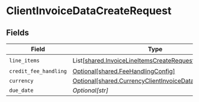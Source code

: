 # ClientInvoiceDataCreateRequest


## Fields

| Field                                                                                                                    | Type                                                                                                                     | Required                                                                                                                 | Description                                                                                                              |
| ------------------------------------------------------------------------------------------------------------------------ | ------------------------------------------------------------------------------------------------------------------------ | ------------------------------------------------------------------------------------------------------------------------ | ------------------------------------------------------------------------------------------------------------------------ |
| `line_items`                                                                                                             | List[[shared.InvoiceLineItemsCreateRequest](../../models/shared/invoicelineitemscreaterequest.md)]                       | :heavy_check_mark:                                                                                                       | N/A                                                                                                                      |
| `credit_fee_handling`                                                                                                    | [Optional[shared.FeeHandlingConfig]](../../models/shared/feehandlingconfig.md)                                           | :heavy_minus_sign:                                                                                                       | N/A                                                                                                                      |
| `currency`                                                                                                               | [Optional[shared.CurrencyClientInvoiceDataCreateRequest]](../../models/shared/currencyclientinvoicedatacreaterequest.md) | :heavy_minus_sign:                                                                                                       | N/A                                                                                                                      |
| `due_date`                                                                                                               | *Optional[str]*                                                                                                          | :heavy_minus_sign:                                                                                                       | N/A                                                                                                                      |